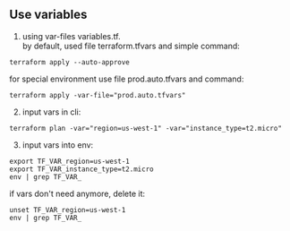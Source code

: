 ## Use variables

1) using var-files variables.tf.   
by default, used file terraform.tfvars and simple command:
```
terraform apply --auto-approve
```
for special environment use file prod.auto.tfvars and command:  
```
terraform apply -var-file="prod.auto.tfvars"
```
2) input vars in cli:  
```
terraform plan -var="region=us-west-1" -var="instance_type=t2.micro"
```
3) input vars into env:
```
export TF_VAR_region=us-west-1
export TF_VAR_instance_type=t2.micro
env | grep TF_VAR_
```
if vars don't need anymore, delete it:
```
unset TF_VAR_region=us-west-1
env | grep TF_VAR_
```

